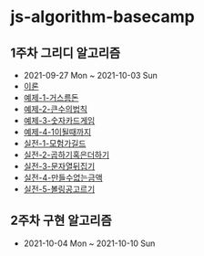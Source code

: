 # js-algorithm-basecamp

## 1주차 그리디 알고리즘

- 2021-09-27 Mon ~ 2021-10-03 Sun
- [이론](https://github.com/moonheekim0118/js-algorithm-basecamp/blob/main/docs/01-%EA%B7%B8%EB%A6%AC%EB%94%94.md)
- [예제-1-거스름돈](https://github.com/moonheekim0118/js-algorithm-basecamp/blob/main/src/%EA%B7%B8%EB%A6%AC%EB%94%94/01-%EA%B1%B0%EC%8A%A4%EB%A6%84%EB%8F%88.js)
- [예제-2-큰수의법칙](https://github.com/moonheekim0118/js-algorithm-basecamp/blob/main/src/%EA%B7%B8%EB%A6%AC%EB%94%94/02-%ED%81%B0%EC%88%98%EC%9D%98%EB%B2%95%EC%B9%99.js)
- [예제-3-숫자카드게임](https://github.com/moonheekim0118/js-algorithm-basecamp/blob/main/src/%EA%B7%B8%EB%A6%AC%EB%94%94/03-%EC%88%AB%EC%9E%90%EC%B9%B4%EB%93%9C%EA%B2%8C%EC%9E%84.js)
- [예제-4-1이될때까지](https://github.com/moonheekim0118/js-algorithm-basecamp/blob/main/src/%EA%B7%B8%EB%A6%AC%EB%94%94/04-1%EC%9D%B4%EB%90%A0%EB%95%8C%EA%B9%8C%EC%A7%80.js)
- [실전-1-모험가길드](https://github.com/moonheekim0118/js-algorithm-basecamp/blob/main/src/%EA%B7%B8%EB%A6%AC%EB%94%94/%EC%8B%A4%EC%A0%8401-%EB%AA%A8%ED%97%98%EA%B0%80%EA%B8%B8%EB%93%9C.js)
- [실전-2-곱하기혹은더하기](https://github.com/moonheekim0118/js-algorithm-basecamp/blob/main/src/%EA%B7%B8%EB%A6%AC%EB%94%94/%EC%8B%A4%EC%A0%8402-%EA%B3%B1%ED%95%98%EA%B8%B0%ED%98%B9%EC%9D%80%EB%8D%94%ED%95%98%EA%B8%B0.js)
- [실전-3-문자열뒤집기](https://github.com/moonheekim0118/js-algorithm-basecamp/blob/main/src/%EA%B7%B8%EB%A6%AC%EB%94%94/%EC%8B%A4%EC%A0%8403-%EB%AC%B8%EC%9E%90%EC%97%B4%EB%92%A4%EC%A7%91%EA%B8%B0.js)
- [실전-4-만들수없는금액](https://github.com/moonheekim0118/js-algorithm-basecamp/blob/main/src/%EA%B7%B8%EB%A6%AC%EB%94%94/%EC%8B%A4%EC%A0%8404-%EB%A7%8C%EB%93%A4%EC%88%98%EC%97%86%EB%8A%94%EA%B8%88%EC%95%A1.js)
- [실전-5-볼링공고르기](https://github.com/moonheekim0118/js-algorithm-basecamp/blob/main/src/%EA%B7%B8%EB%A6%AC%EB%94%94/%EC%8B%A4%EC%A0%8405-%EB%B3%BC%EB%A7%81%EA%B3%B5%EA%B3%A0%EB%A5%B4%EA%B8%B0.js)

## 2주차 구현 알고리즘

- 2021-10-04 Mon ~ 2021-10-10 Sun
